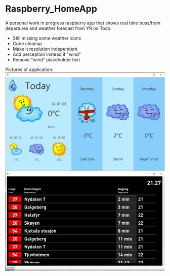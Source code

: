 # Raspberry_HomeApp
A personal work in progress raspberry app that shows real time buss/tram departures and weather forecast from YR.no
Todo:
* Still missing some weather icons
* Code cleanup
* Make it resolution independent
* Add perception instead if "wind"
* Remove "wind" placeholder text

Pictures of application:
![Weather](https://github.com/NightSkyHigh/Raspberry_HomeApp/blob/master/raspberry_home/src/Application/weatherPI.PNG)
![alt=Ruter](https://github.com/NightSkyHigh/Raspberry_HomeApp/blob/master/raspberry_home/src/Application/ruter.PNG)
